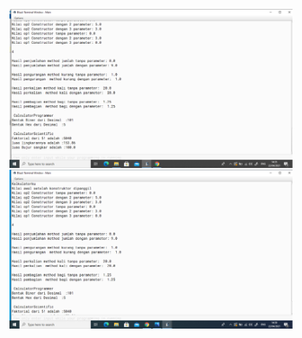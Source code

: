 [![N|Solid](https://github.com/FATHIN05/Fathininayah/blob/master/Screenshot%20(2).png)](https://github.com/FATHIN05/Fathininayah/blob/master/Screenshot%20(2).png)
[![N|Solid](https://github.com/FATHIN05/Fathininayah/blob/master/Screenshot%20(3).png)](https://github.com/FATHIN05/Fathininayah/blob/master/Screenshot%20(3).png)